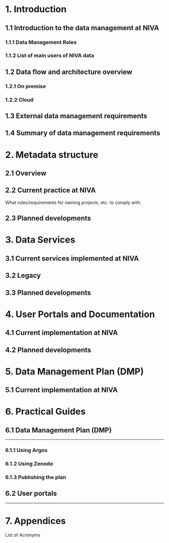 # 1. Introduction

## 1.1 Introduction to the data management at NIVA


### 1.1.1 Data Management Roles


### 1.1.2 List of main users of NIVA data

## 1.2 Data flow and architecture overview

### 1.2.1 On premise

### 1.2.2 Cloud


## 1.3 External data management requirements

## 1.4 Summary of data management requirements


# 2. Metadata structure

## 2.1 Overview

## 2.2 Current practice at NIVA
What rules/requirements for naming projects, etc. to comply with.

## 2.3 Planned developments


# 3. Data Services

## 3.1 Current services implemented at NIVA

## 3.2 Legacy
## 3.3 Planned developments

# 4. User Portals and Documentation

## 4.1 Current implementation at NIVA

## 4.2 Planned developments 


# 5. Data Management Plan (DMP)

## 5.1 Current implementation at NIVA


# 6. Practical Guides


## 6.1 Data Management Plan (DMP)
-----------------------------------


### 6.1.1 Using Argos
### 6.1.2 Using Zenodo
### 6.1.3 Publishing the plan

## 6.2 User portals
-----------------------------------

# 7. Appendices

List of Acronyms
